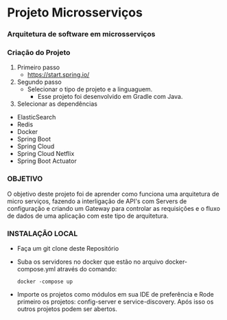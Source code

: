 # Projeto Microsserviços 

### Arquitetura de software em microsserviços

### Criação do Projeto

1. Primeiro passo
   * https://start.spring.io/
2. Segundo passo
   * Selecionar o tipo de projeto e a linguaguem.
     * Esse projeto foi desenvolvido em Gradle com Java.
3. Selecionar as dependências

- ElasticSearch 
- Redis 
- Docker
- Spring Boot 
- Spring Cloud
- Spring Cloud Netflix
- Spring Boot Actuator

### OBJETIVO

O objetivo deste projeto foi de aprender como funciona uma arquitetura de micro serviços, fazendo a interligação de API's com Servers de configuração e criando um Gateway para controlar as requisições e o fluxo de dados de uma aplicação com este tipo de arquitetura.

### INSTALAÇÃO LOCAL

- Faça um git clone deste Repositório

- Suba os servidores no docker que estão no arquivo docker-compose.yml através do comando:

  ```
  docker -compose up
  ```

- Importe os projetos como módulos em sua IDE de preferência e Rode primeiro os projetos: config-server e service-discovery. Após isso os outros projetos podem ser abertos.
